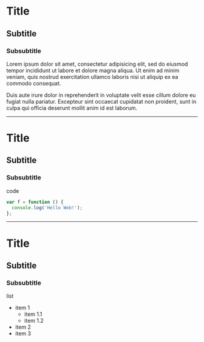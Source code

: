 # Title
## Subtitle
### Subsubtitle

Lorem ipsum dolor sit amet, consectetur adipisicing elit, sed do eiusmod
tempor incididunt ut labore et dolore magna aliqua. Ut enim ad minim veniam,
quis nostrud exercitation ullamco laboris nisi ut aliquip ex ea commodo
consequat. 

Duis aute irure dolor in reprehenderit in voluptate velit esse
cillum dolore eu fugiat nulla pariatur. Excepteur sint occaecat cupidatat non
proident, sunt in culpa qui officia deserunt mollit anim id est laborum.

- - -

# Title
## Subtitle
### Subsubtitle

code

```js
var f = function () {
  console.log('Hello Web!');
};
```

- - -

# Title
## Subtitle
### Subsubtitle

list
- item 1
  - item 1.1
  - item 1.2
- item 2
- item 3
